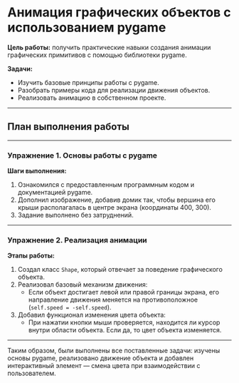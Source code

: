 # Анимация графических объектов с использованием pygame

**Цель работы:** получить практические навыки создания анимации графических примитивов с помощью библиотеки pygame.

**Задачи:**
- Изучить базовые принципы работы с pygame.
- Разобрать примеры кода для реализации движения объектов.
- Реализовать анимацию в собственном проекте.

---

## План выполнения работы
***

### **Упражнение 1. Основы работы с pygame**

**Шаги выполнения:**
1. Ознакомился с предоставленным программным кодом и документацией pygame.
2. Дополнил изображение, добавив домик так, чтобы вершина его крыши располагалась в центре экрана (координаты 400, 300).
3. Задание выполнено без затруднений.

---

### **Упражнение 2. Реализация анимации**

**Этапы работы:**
1. Создал класс `Shape`, который отвечает за поведение графического объекта.
2. Реализовал базовый механизм движения:
   - Если объект достигает левой или правой границы экрана, его направление движения меняется на противоположное (`self.speed = -self.speed`).
3. Добавил функционал изменения цвета объекта:
   - При нажатии кнопки мыши проверяется, находится ли курсор внутри области объекта. Если да, то цвет объекта изменяется.

---

Таким образом, были выполнены все поставленные задачи: изучены основы pygame, реализовано движение объекта и добавлен интерактивный элемент — смена цвета при взаимодействии с пользователем.
